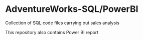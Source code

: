 # AdventureWorks-SQL/PowerBI
Collection of SQL code files carrying out sales analysis

This repository also contains Power BI report
